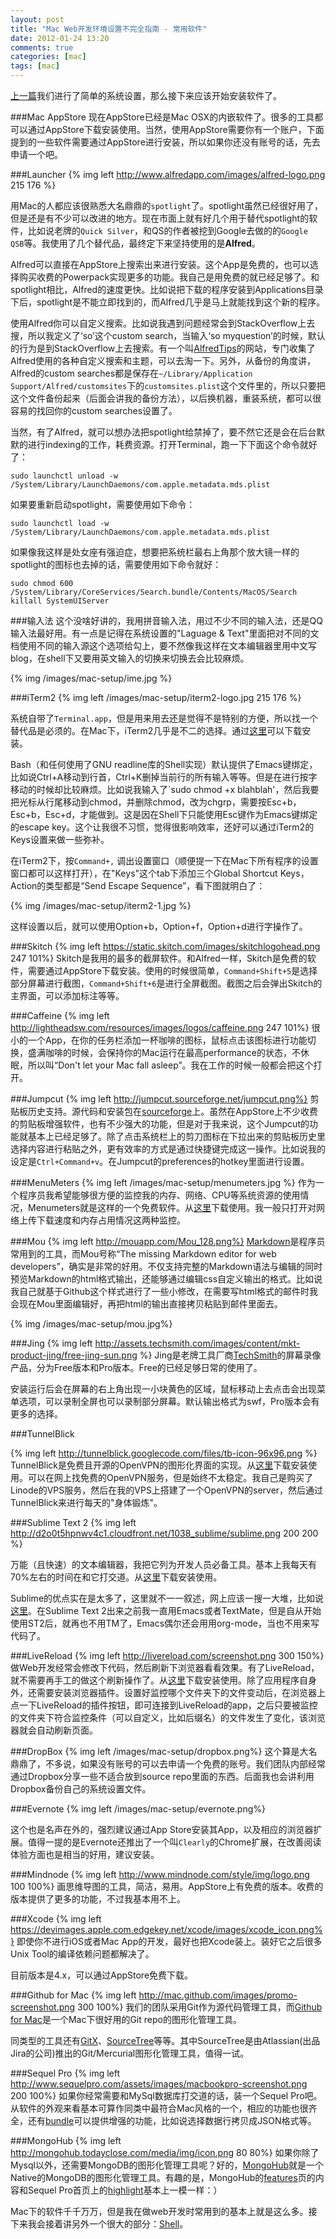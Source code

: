 ```yaml
---
layout: post
title: "Mac Web开发环境设置不完全指南 - 常用软件"
date: 2012-01-24 13:20
comments: true
categories: [mac]
tags: [mac]
---
```

[上一篇](/blog/2012/01/24/setup-web-development-environment-on-mac)我们进行了简单的系统设置，那么接下来应该开始安装软件了。

###Mac AppStore
现在AppStore已经是Mac OSX的内嵌软件了。很多的工具都可以通过AppStore下载安装使用。当然，使用AppStore需要你有一个账户，下面提到的一些软件需要通过AppStore进行安装，所以如果你还没有账号的话，先去申请一个吧。

###Launcher
{% img left http://www.alfredapp.com/images/alfred-logo.png 215 176 %}

用Mac的人都应该很熟悉大名鼎鼎的`spotlight`了。spotlight虽然已经很好用了，但是还是有不少可以改进的地方。现在市面上就有好几个用于替代spotlight的软件，比如说老牌的`Quick Silver`，和QS的作者被挖到Google去做的的`Google QSB`等。我使用了几个替代品，最终定下来坚持使用的是**Alfred**。

Alfred可以直接在AppStore上搜索出来进行安装。这个App是免费的，也可以选择购买收费的Powerpack实现更多的功能。我自己是用免费的就已经足够了。和spotlight相比，Alfred的速度更快。比如说把下载的程序安装到Applications目录下后，spotlight是不能立即找到的，而Alfred几乎是马上就能找到这个新的程序。

使用Alfred你可以自定义搜索。比如说我遇到问题经常会到StackOverflow上去搜，所以我定义了‘so’这个custom search，当输入‘so myquestion’的时候，默认的行为是到StackOverflow上去搜索。有一个叫[AlfredTips](http://alfredtips.com/home/)的网站，专门收集了Alfred使用的各种自定义搜索和主题，可以去淘一下。另外，从备份的角度讲，Alfred的custom searches都是保存在`~/Library/Application Support/Alfred/customsites`下的`customsites.plist`这个文件里的，所以只要把这个文件备份起来（后面会讲我的备份方法），以后换机器，重装系统，都可以很容易的找回你的custom searches设置了。

当然，有了Alfred，就可以想办法把spotlight给禁掉了，要不然它还是会在后台默默的进行indexing的工作，耗费资源。打开Terminal，跑一下下面这个命令就好了：

    sudo launchctl unload -w /System/Library/LaunchDaemons/com.apple.metadata.mds.plist

如果要重新启动spotlight，需要使用如下命令：

    sudo launchctl load -w /System/Library/LaunchDaemons/com.apple.metadata.mds.plist

如果像我这样是处女座有强迫症，想要把系统栏最右上角那个放大镜一样的spotlight的图标也去掉的话，需要使用如下命令就好：

    sudo chmod 600 /System/Library/CoreServices/Search.bundle/Contents/MacOS/Search
    killall SystemUIServer

###输入法
这个没啥好讲的，我用拼音输入法，用过不少不同的输入法，还是QQ输入法最好用。有一点是记得在系统设置的"Laguage & Text"里面把对不同的文档使用不同的输入源这个选项给勾上，要不然像我这样在文本编辑器里用中文写blog，在shell下又要用英文输入的切换来切换去会比较麻烦。

{% img /images/mac-setup/ime.jpg %}

###iTerm2
{% img left /images/mac-setup/iterm2-logo.jpg 215 176 %}

系统自带了`Terminal.app`，但是用来用去还是觉得不是特别的方便，所以找一个替代品是必须的。在Mac下，iTerm2几乎是不二的选择。通过[这里](http://www.iterm2.com/#/section/home)可以下载安装。

Bash（和任何使用了GNU readline库的Shell实现）默认提供了Emacs键绑定，比如说Ctrl+A移动到行首，Ctrl+K删掉当前行的所有输入等等。但是在进行按字移动的时候却比较麻烦。比如说我输入了`sudo chmod +x blahblah'，然后我要把光标从行尾移动到chmod，并删除chmod，改为chgrp，需要按Esc+b，Esc+b，Esc+d，才能做到。这是因在Shell下只能使用Esc键作为Emacs键绑定的escape key。这个让我很不习惯，觉得很影响效率，还好可以通过iTerm2的Keys设置来做一些弥补。

在iTerm2下，按`Command+,` 调出设置窗口（顺便提一下在Mac下所有程序的设置窗口都可以这样打开），在"Keys"这个tab下添加三个Global Shortcut Keys，Action的类型都是“Send Escape Sequence”，看下图就明白了：

{% img /images/mac-setup/iterm2-1.jpg %}

这样设置以后，就可以使用Option+b，Option+f，Option+d进行字操作了。

###Skitch
{% img left https://static.skitch.com/images/skitchlogohead.png 247 101%}
Skitch是我用的最多的截屏软件。和Alfred一样，Skitch是免费的软件，需要通过AppStore下载安装。使用的时候很简单，`Command+Shift+5`是选择部分屏幕进行截图，`Command+Shift+6`是进行全屏截图。截图之后会弹出Skitch的主界面，可以添加标注等等。

###Caffeine
{% img left http://lightheadsw.com/resources/images/logos/caffeine.png 247 101%}
很小的一个App，在你的任务栏添加一杯咖啡的图标，鼠标点击该图标进行功能切换，盛满咖啡的时候，会保持你的Mac运行在最高performance的状态，不休眠，所以叫“Don't let your Mac fall asleep”。我在工作的时候一般都会把这个打开。

###Jumpcut
{% img left http://jumpcut.sourceforge.net/jumpcut.png%}
剪贴板历史支持。源代码和安装包在[sourceforge](http://jumpcut.sourceforge.net)上。虽然在AppStore上不少收费的剪贴板增强软件，也有不少强大的功能，但是对于我来说，这个Jumpcut的功能就基本上已经足够了。除了点击系统栏上的剪刀图标在下拉出来的剪贴板历史里选择内容进行粘贴之外，更有效率的方式是通过快捷键完成这一操作。比如说我的设定是`Ctrl+Command+v`。在Jumpcut的preferences的hotkey里面进行设置。

###MenuMeters
{% img left /images/mac-setup/menumeters.jpg %}
作为一个程序员我希望能够很方便的监控我的内存、网络、CPU等系统资源的使用情况，Menumeters就是这样的一个免费软件。从[这里](http://www.ragingmenace.com/software/menumeters/)下载使用。我一般只打开对网络上传下载速度和内存占用情况这两种监控。

###Mou
{% img left http://mouapp.com/Mou_128.png%}
[Markdown](http://daringfireball.net/projects/markdown/)是程序员常用到的工具，而Mou号称“The missing Markdown editor for web developers”，确实是非常的好用。不仅支持完整的Markdown语法与编辑的同时预览Markdown的html格式输出，还能够通过编辑css自定义输出的格式。比如说我自己就基于Github这个样式进行了一些小修改，在需要写html格式的邮件时我会现在Mou里面编辑好，再把html的输出直接拷贝粘贴到邮件里面去。

{% img /images/mac-setup/mou.jpg%}

###Jing
{% img left http://assets.techsmith.com/images/content/mkt-product-jing/free-jing-sun.png %}
Jing是老牌工具厂商[TechSmith](http://assets.techsmith.com/images/content/mkt-product-jing/free-jing-sun.png)的屏幕录像产品，分为Free版本和Pro版本。Free的已经足够日常的使用了。

安装运行后会在屏幕的右上角出现一小块黄色的区域，鼠标移动上去点击会出现菜单选项，可以录制全屏也可以录制部分屏幕。默认输出格式为swf，Pro版本会有更多的选择。

###TunnelBlick

{% img  left http://tunnelblick.googlecode.com/files/tb-icon-96x96.png %}
TunnelBlick是免费且开源的OpenVPN的图形化界面的实现。从[这里](http://code.google.com/p/tunnelblick/)下载安装使用。可以在网上找免费的OpenVPN服务，但是始终不太稳定。我自己是购买了Linode的VPS服务，然后在我的VPS上搭建了一个OpenVPN的server，然后通过TunnelBlick来进行每天的"身体锻炼"。

###Sublime Text 2
{% img left http://d2o0t5hpnwv4c1.cloudfront.net/1038_sublime/sublime.png 200 200 %}

万能（且快速）的文本编辑器，我把它列为开发人员必备工具。基本上我每天有70%左右的时间在和它打交道。从[这里](http://www.sublimetext.com/2)下载安装使用。

Sublime的优点实在是太多了，这里就不一一叙述，网上应该一搜一大堆，比如说[这里](http://net.tutsplus.com/tutorials/tools-and-tips/sublime-text-2-tips-and-tricks/)。在Sublime Text 2出来之前我一直用Emacs或者TextMate，但是自从开始使用ST2后，就再也不用TM了，Emacs偶尔还会用用org-mode，当也不用来写代码了。

###LiveReload
{% img left http://livereload.com/screenshot.png 300 150%}
做Web开发经常会修改下代码，然后刷新下浏览器看看效果。有了LiveReload，就不需要再手工的做这个刷新操作了。从[这里](http://livereload.com/)下载安装使用。除了应用程序自身外，还需要安装浏览器插件。设置好监控哪个文件夹下的文件变动后，在浏览器上点一下LiveReload的插件按钮，即可连接到LiveReload的app，之后只要被监控的文件夹下符合监控条件（可以自定义，比如后缀名）的文件发生了变化，该浏览器就会自动刷新页面。

###DropBox
{% img  left /images/mac-setup/dropbox.png%}
这个算是大名鼎鼎了，不多说，如果没有账号的可以去申请一个免费的账号。我们团队内部经常通过Dropbox分享一些不适合放到source repo里面的东西。后面我也会讲利用Dropbox备份自己的系统设置文件。

###Evernote
{% img left /images/mac-setup/evernote.png%}

这个也是名声在外的，强烈建议通过App Store安装其App，以及相应的浏览器扩展。值得一提的是Evernote还推出了一个叫`Clearly`的Chrome扩展，在改善阅读体验方面也是相当的好用，建议安装。

###Mindnode
{% img left http://www.mindnode.com/style/img/logo.png 100 100%}
画思维导图的工具，简洁，易用。AppStore上有免费的版本。收费的版本提供了更多的功能，不过我基本用不上。

###Xcode
{% img left https://devimages.apple.com.edgekey.net/xcode/images/xcode_icon.png%}
即使你不进行iOS或者Mac App的开发，最好也把Xcode装上。装好它之后很多Unix Tool的编译依赖问题都解决了。

目前版本是4.x，可以通过AppStore免费下载。

###Github for Mac
{% img  left http://mac.github.com/images/promo-screenshot.png 300 100%}
我们的团队采用Git作为源代码管理工具，而[Github for Mac](http://mac.github.com/)是一个Mac下很好用的Git repo的图形化管理工具。

同类型的工具还有[GitX](http://gitx.frim.nl/)、[SourceTree](http://www.sourcetreeapp.com/)等等。其中SourceTree是由Atlassian(出品Jira的公司)推出的Git/Mercurial图形化管理工具，值得一试。

###Sequel Pro
{% img left http://www.sequelpro.com/assets/images/macbookpro-screenshot.png 200 100%}
如果你经常需要和MySql数据库打交道的话，装一个Sequel Pro吧。从软件的外观来看基本可算作同类中最符合Mac风格的一个，相应的功能也很齐全，还有[bundle](http://www.sequelpro.com/bundles/)可以提供增强的功能，比如说选择数据行拷贝成JSON格式等。

###MongoHub
{% img left http://mongohub.todayclose.com/media/img/icon.png 80 80%}
如果你除了Mysql以外，还需要MongoDB的图形化管理工具呢？好的，[MongoHub](http://mongohub.todayclose.com/)就是一个Native的MongoDB的图形化管理工具。有趣的是，MongoHub的[features](http://mongohub.todayclose.com/features)页的内容和Sequel Pro首页上的[highlight](http://www.sequelpro.com/)基本上一模一样：）

Mac下的软件千千万万，但是我在做web开发时常用到的基本上就是这么多。接下来我会接着讲另外一个很大的部分：[Shell](/blog/2012/01/24/setup-web-development-environment-on-mac-3)。
